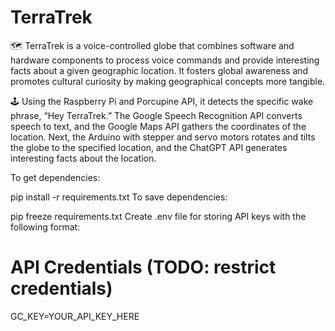 # TerraTrek

🗺️ TerraTrek is a voice-controlled globe that combines software and hardware components to process voice commands and provide interesting facts about a given geographic location. It fosters global awareness and promotes cultural curiosity by making geographical concepts more tangible. 

🕹️ Using the Raspberry Pi and Porcupine API, it detects the specific wake phrase, “Hey TerraTrek.” The Google Speech Recognition API converts speech to text, and the Google Maps API gathers the coordinates of the location. Next, the Arduino with stepper and servo motors rotates and tilts the globe to the specified location, and the ChatGPT API generates interesting facts about the location. 

To get dependencies:

pip install -r requirements.txt
To save dependencies:

pip freeze requirements.txt
Create .env file for storing API keys with the following format:

# API Credentials (TODO: restrict credentials)
GC_KEY=YOUR_API_KEY_HERE
